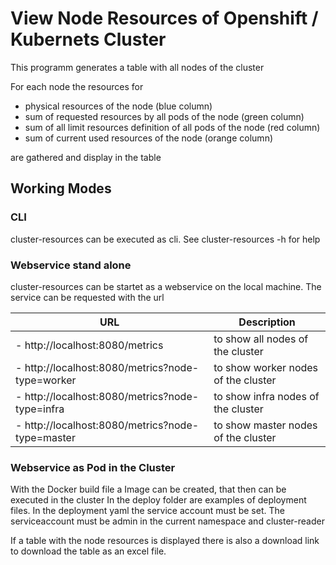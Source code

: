 # View Node Resources of Openshift / Kubernets Cluster
This programm generates a table with all nodes of the cluster

For each node the resources for

- physical resources of the node   (blue column)
- sum of requested resources by all pods of the node  (green column)
- sum of all limit resources definition of all pods of the node  (red column)
- sum of current used resources of the node  (orange column)

are gathered and display in the table

## Working Modes
### CLI

cluster-resources can be executed as cli. See cluster-resources -h for help

### Webservice stand alone
cluster-resources can be startet as a webservice on the local machine.
The service can be requested with the url

| URL                                              | Description                         |
| ------------------------------------------------ | ----------------------------------- |
| - http://localhost:8080/metrics                  | to show all nodes of the cluster    |
| - http://localhost:8080/metrics?node-type=worker | to show worker nodes of the cluster |
| - http://localhost:8080/metrics?node-type=infra  | to show infra nodes of the cluster  |
| - http://localhost:8080/metrics?node-type=master | to show master nodes of the cluster |


### Webservice as Pod in the Cluster
With the Docker build file a Image can be created, that then can be executed in the cluster
In the deploy folder are examples of deployment files.
In the deployment yaml the service account must be set. The serviceaccount must be admin in the current namespace and cluster-reader

If a table with the node resources is displayed there is also a download link to download the table as an excel file.